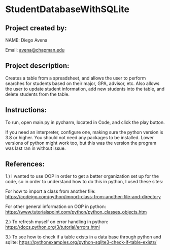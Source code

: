 # StudentDatabaseWithSQLite

## Project created by:

NAME: Diego Avena

Email: avena@chapman.edu

## Project description:

Creates a table from a spreadsheet, and allows the user to perform searches for students based on their major, GPA,
advisor, etc. Also allows the user to update student information, add new students into the table, and delete
students from the table.


## Instructions: 

To run, open main.py in pycharm, located in Code, and click the play button.

If you need an interpreter, configure one, making sure the python version is 3.8 or higher. You 
should not need any packages to be installed. Lower versions of python might work too, but this was 
the version the program was last ran in without issue.

## References:

1.) I wanted to use OOP in order to get a better organization
set up for the code, so in order to understand how to do this
in python, I used these sites:

For how to import a class from another file:
https://codeigo.com/python/import-class-from-another-file-and-directory

For other general information on OOP in python:
https://www.tutorialspoint.com/python/python_classes_objects.htm

2.) To refresh myself on error handling in python: https://docs.python.org/3/tutorial/errors.html

3.) To see how to check if a table exists in a data base through python and sqlite: https://pythonexamples.org/python-sqlite3-check-if-table-exists/
